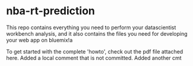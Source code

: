 # nba-rt-prediction
This repo contains everything you need to perform your datascientist workbench analysis, and it also contains the files you need for developing your web app on bluemix!a

To get started with the complete 'howto', check out the pdf file attached here.  Added a local comment that is not committed.  Added another cmt

